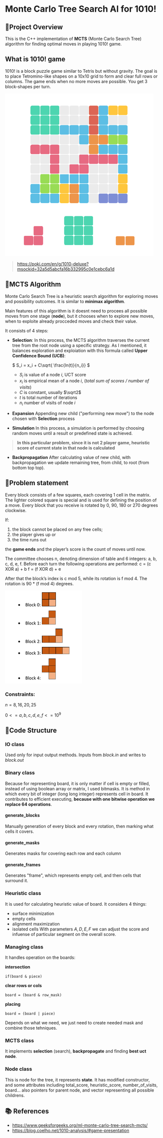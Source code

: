 # Monte Carlo Tree Search AI for 1010!

## 📌Project Overview
This is the C++ implementation of **MCTS** (Monte Carlo Search Tree) algorithm for finding optimal moves in playing 1010! game.

## What is 1010! game
1010! is a block puzzle game similar to Tetris but without gravity. The goal is to place Tetromino-like shapes on a 10x10 grid to form and clear full rows or columns. The game ends when no more moves are possible. You get 3 block-shapes per turn.

![1010 Example](./images/1010.PNG)
> https://poki.com/en/g/1010-deluxe?msockid=32a5d5abcfa16b332995c0e1cebc6a1d

## 🧠MCTS Algorithm
Monte Carlo Search Tree is a heuristic search algorithm for exploring moves and possibility outcomes. It is similar to **minimax algorithm**.

Main features of this algorithm is it doesnt need to procees all possible moves from one stage (**node**), but it chooses when to explore new moves, when to exploite already procceded moves and check their value.

It consists of 4 steps:
 * **Selection**: In this process, the MCTS algorithm traverses the current tree from the root node using a specific strategy. As I mentioned, it balances exploration and exploiation with this formula called **Upper Confidence Bound (UCB)**:

    $ S_i = x_i + C\sqrt{ \frac{ln(t)}{n_i}} $
    * $S_i$ is value of a node $i$, UCT score
    * $x_i$ is empirical mean of a node $i$, (*total sum of scores / number of visits*)
    *  $C$ is constant, usually $\sqrt2$
    * $t$ is total number of iterations
    * $n_i$ number of visits of node $i$

* **Expansion** Appending new child ("performing new move") to the node chosen with **Selection** process

* **Simulation** In this process, a simulation is performed by choosing random moves until a result or predefined state is achieved.

>**In this particular problem, since it is not 2 player game, heuristic score of current state in that node is calculated**

* **Backpropagation** After calculating value of new child, with backpropagation we update remaining tree, from child, to root (from bottom top top).


## 🧩Problem statement
Every block consists of а few squares, each covering 1 cell in the matrix. The lighter colored square is special and is used for defining the position of a move. Every block that you receive is rotated by 0, 90, 180 or 270 degrees clockwise. 

If:
1. the block cannot be placed on any free cells;
2. the player gives up or 
3. the time runs out

 the **game ends** and the player’s score is the count of moves until now. 

The committee chooses n, denoting dimension of table and 6 integers: a, b, c, d, e, f. Before each turn the following operations 
are performed: 
c = (c XOR a) + b 
f = (f XOR d) + e 

After that the block’s index is c mod 5, while its rotation is f mod 4. The rotation is 90 * (f mod 4) degrees. 

![block image](./images/blocks.PNG)
### Constraints:
$n = {8, 16, 20, 25}$

$0 <= a, b, c, d, e, f <= 10^9$

## 🔧Code Structure
### IO class
Used only for input output methods. Inputs from *block.in* and writes to *block.out*

### Binary class
Because for representing board, it is only matter if cell is empty or filled, instead of using boolean array or matrix, I used bitmasks. It is method in which every bit of integer (long long integer) represents cell in board. It contributes to efficient executing, **because with one bitwise operation we replace 64 operations**.

#### generate_blocks
Manually generation of every block and every rotation, then marking what cells it covers.

#### generate_masks
 Generates masks for covering each row and each column

 #### generate_frames
 Generates "frame", which represents empty cell, and then cells that surround it.

### Heuristic class
It is used for calculating heuristic value of board. It considers 4 things:
 * surface minimization
 * empty cells
 * alignment maximization
 * isolated cells
With parameters $A, D, E , F$ we can adjust the score and infuense of particular segment on the overall score.

### Managing class
It handles operation on the boards:

**intersection**

    if(board & piece)

**clear rows or cols**

    board = (board & row_mask) 

**placing**

    board = (board | piece)

Depends on what we need, we just need to create needed mask and combine those tehniques.

### MCTS class
It implements **selection** (search), **backpropagate** and finding **best uct node**.

### Node class
This is node for the tree, it represents **state**. It has modified constructor, and some attributes including total_score, heuristic_score, number_of_visits, board... also pointers for parent node, and vector representing all possible childrens.

## 📚 References
* https://www.geeksforgeeks.org/ml-monte-carlo-tree-search-mcts/
* https://blog.coelho.net/1010-analysis/#game-presentation

